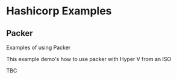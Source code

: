 # Hashicorp Examples


## Packer
Examples of using Packer 

This example demo's how to use packer with Hyper V from an ISO

TBC